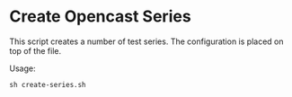 Create Opencast Series
======================

This script creates a number of test series.  The configuration is placed on
top of the file.

Usage:

    sh create-series.sh
